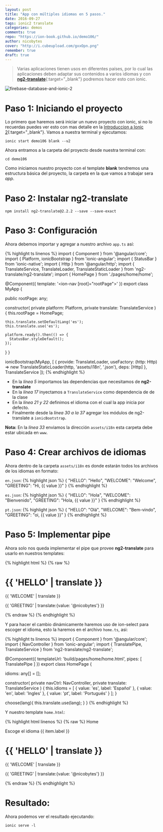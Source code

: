 ```yaml
---
layout: post
title: "App con múltiples idiomas en 5 pasos."
date: 2016-09-27
tags: ionic2 translate
categories: demos
comments: true
repo: "https://ion-book.github.io/demo106/"
author: nicobytes
cover: "http://i.cubeupload.com/gxxOpn.png"
remember: true
draft: true
---
```


> Varias aplicaciones tienen usos en diferentes países, por lo cual las aplicaciones deben adaptar sus contenidos a varios idiomas y con [**ng2-translate**](https://github.com/ocombe/ng2-translate){:target="_blank"} podremos hacer esto con ionic.

<img class="img-responsive" src="http://i.cubeupload.com/gxxOpn.png" alt="firebase-database-and-ionic-2">

# Paso 1: Iniciando el proyecto

Lo primero que haremos será iniciar un nuevo proyecto con ionic, si no lo recuerdas puedes ver esto con mas detalle en la [Introduccion a Ionic 2](http://www.ion-book.com/ionic2/ionic2){:target="_blank"}.
Vamos a nuestra terminal y ejecutamos:

```
ionic start demo106 blank --v2
```

Ahora entramos a la carpeta del proyecto desde nuestra terminal con:

```
cd demo106
```

Como iniciamos nuestro proyecto con el template **blank** tendremos una estructura básica del proyecto, la carpeta en la que vamos a trabajar sera *app*.

# Paso 2: Instalar ng2-translate

```
npm install ng2-translate@2.2.2 --save --save-exact
```

# Paso 3: Configuración

Ahora debemos importar y agregar a nuestro archivo `app.ts` así:

{% highlight ts linenos %}
import { Component } from '@angular/core';
import { Platform, ionicBootstrap } from 'ionic-angular';
import { StatusBar } from 'ionic-native';
import { Http } from '@angular/http';
import { TranslateService, TranslateLoader, TranslateStaticLoader } from 'ng2-translate/ng2-translate';
import { HomePage } from './pages/home/home';

@Component({
  template: '<ion-nav [root]="rootPage"></ion-nav>'
})
export class MyApp {

  public rootPage: any;

  constructor(
    private platform: Platform,
    private translate: TranslateService
  ) {
    this.rootPage = HomePage;

    this.translate.setDefaultLang('es');
    this.translate.use('es');

    platform.ready().then(() => {
      StatusBar.styleDefault();
    });
  }
}

ionicBootstrap(MyApp, [
  { 
    provide: TranslateLoader,
    useFactory: (http: Http) => new TranslateStaticLoader(http, 'assets/i18n', '.json'),
    deps: [Http]
  },
  TranslateService
]);
{% endhighlight %}

- En la *línea 5* importamos las dependencias que necesitamos de **ng2-translate**
- En la *línea 17* inyectamos a `TranslateService` como dependencia de de la clase
- En la *línea 21 y 22* definimos el idioma con el cual la app inicia por defecto.
- Finalmente desde la *línea 30 a la 37* agregar los módulos de ng2-translate a `ionicBootstrap`.

**Nota:** En la *línea 33* enviamos la dirección `assets/i18n` esta carpeta debe estar ubicada  en `www`.

# Paso 4: Crear archivos de idiomas

Ahora dentro de la carpeta  `assets/i18n`  es donde estarán todos los archivos de los idiomas en formato:

`en.json`:
{% highlight json %}
{
  "HELLO": "Hello",
  "WELCOME": "Welcome",
  "GREETING": "Hi, {{ value }}"
}
{% endhighlight %}

`es.json`:
{% highlight json %}
{
  "HELLO": "Hola",
  "WELCOME": "Bienvenido",
  "GREETING": "Hola, {{ value }}"
}
{% endhighlight %}

`pt.json`:
{% highlight json %}
{
  "HELLO": "Olá",
  "WELCOME": "Bem-vindo",
  "GREETING": "oi, {{ value }}"
}
{% endhighlight %}

# Paso 5: Implementar pipe

Ahora solo nos queda implementar el pipe que provee **ng2-translate** para usarlo en nuestros templates:

{% highlight html %}
{% raw %}
<div padding>
  <h1>{{ 'HELLO' | translate }}</h1>
  <p>{{ 'WELCOME' | translate }}</p>
  <p>{{ 'GREETING' | translate:{value: '@nicobytes'} }}</p>
</div>
{% endraw %}
{% endhighlight %}

Y para hacer el cambio dinámicamente haremos uso de ion-select para escoger el idioma, esto la haremos en el archivo `home.ts`, asi:  

{% highlight ts linenos %}
import { Component } from '@angular/core';
import { NavController } from 'ionic-angular';
import { TranslatePipe, TranslateService } from 'ng2-translate/ng2-translate';

@Component({
  templateUrl: 'build/pages/home/home.html',
  pipes: [ TranslatePipe ]
})
export class HomePage {

  idioms: any[] = [];

  constructor(
    private navCtrl: NavController,
    private translate: TranslateService
  ) {
    this.idioms = [
      {
        value: 'es',
        label: 'Español'
      },
      {
        value: 'en',
        label: 'Ingles'
      },
      {
        value: 'pt',
        label: 'Portugués'
      }
    ];
  }

  choose(lang){
    this.translate.use(lang);
  }
}
{% endhighlight %}

Y nuestro template `home.html`: 

{% highlight html linenos %}
{% raw %}
<ion-header>
  <ion-navbar primary>
    <ion-title>Home</ion-title>
  </ion-navbar>
</ion-header>

<ion-content class="home">
  <ion-list>
    <ion-item>
      <ion-label>Escoge el  idioma</ion-label>
      <ion-select (ionChange)="choose($event)">
        <ion-option *ngFor="let item of idioms" [value]="item.value">
          {{ item.label }}
        </ion-option>
      </ion-select>
    </ion-item>
  </ion-list>
  <div padding>
    <h1>{{ 'HELLO' | translate }}</h1>
    <p>{{ 'WELCOME' | translate }}</p>
    <p>{{ 'GREETING' | translate:{value: '@nicobytes'} }}</p>
  </div>
</ion-content>
{% endraw %}
{% endhighlight %}

# Resultado:

Ahora podemos ver el resultado ejecutando:

```
ionic serve -l
```
